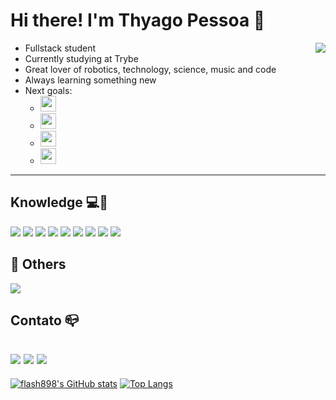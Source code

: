 # Hi there! I'm Thyago Pessoa 👋


<img align="right" src="https://media2.giphy.com/media/LmNwrBhejkK9EFP504/200.gif">

  - Fullstack student 
  - Currently studying at Trybe
  - Great lover of robotics, technology, science, music and code
  - Always learning something new 
  - Next goals: 
      - <img height= "25" src="https://img.shields.io/badge/MySQL-00000F?style=for-the-badge&logo=mysql&logoColor=white">
      - <img height= "25" src="https://img.shields.io/badge/Node.js-339933?style=for-the-badge&logo=nodedotjs&logoColor=white"> 
      - <img height= "25" src="https://img.shields.io/badge/MongoDB-4EA94B?style=for-the-badge&logo=mongodb&logoColor=white"> 
      - <img height= "25" src="https://img.shields.io/badge/Python-FFD43B?style=for-the-badge&logo=python&logoColor=darkgreen">

  
  
<!--
**flash898/flash898** is a ✨ _special_ ✨ repository because its `README.md` (this file) appears on your GitHub profile.
<img align="right" src="https://github.com/davidtheclark/gifs/blob/master/frustrated-computer-baboob.gif">
-->

--- 

## Knowledge 💻🚀

<img style="max-width: 100%" src="https://img.shields.io/badge/HTML5-E34F26?style=for-the-badge&logo=html5&logoColor=white"> <img style="max-width: 100%" src="https://img.shields.io/badge/CSS3-1572B6?style=for-the-badge&logo=css3&logoColor=white"> <img style="max-width: 100%" src="https://img.shields.io/badge/JavaScript-323330?style=for-the-badge&logo=javascript&logoColor=F7DF1E"> <img style="max-width: 100%" src="https://img.shields.io/badge/npm-CB3837?style=for-the-badge&logo=npm&logoColor=white"> <img style="max-width: 100%" src="https://img.shields.io/badge/Git-F05032?style=for-the-badge&logo=git&logoColor=white"> <img style="max-width: 100%" src="https://img.shields.io/badge/React-20232A?style=for-the-badge&logo=react&logoColor=61DAFB"> <img style="max-width: 100%" src="https://img.shields.io/badge/React_Router-CA4245?style=for-the-badge&logo=react-router&logoColor=white"> <img style="max-width: 100%" src="https://img.shields.io/badge/Redux-593D88?style=for-the-badge&logo=redux&logoColor=white"> <img style="max-width: 100%" src="https://img.shields.io/badge/Bootstrap-563D7C?style=for-the-badge&logo=bootstrap&logoColor=white"> 

## 🧐 Others 

<img style="max-width: 100%" src="https://img.shields.io/badge/eslint-3A33D1?style=for-the-badge&logo=eslint&logoColor=white">
 
## Contato 📪

<a href="https://www.linkedin.com/in/thyago-pessoa/" target="_blank"><img style="max-width: 100%" src="https://img.shields.io/badge/LinkedIn-0077B5?style=for-the-badge&logo=linkedin&logoColor=white"></a>
<a href="https://www.instagram.com/thyagopessoa09/" target="_blank"><img style="max-width: 100%" src="https://img.shields.io/badge/Instagram-E4405F?style=for-the-badge&logo=instagram&logoColor=white"></a>
<a href="mailto: thyago_pessoa@hotmail.com"><img style="max-width: 100%" src="https://img.shields.io/badge/Microsoft_Outlook-0078D4?style=for-the-badge&logo=microsoft-outlook&logoColor=white"></a>
---

[![flash898's GitHub stats](https://github-readme-stats.vercel.app/api?username=flash898&theme=vision-friendly-dark)](https://github.com/flash898/github-readme-stats) [![Top Langs](https://github-readme-stats.vercel.app/api/top-langs/?username=flash898&layout=compact)](https://github.com/flash898/github-readme-stats)

